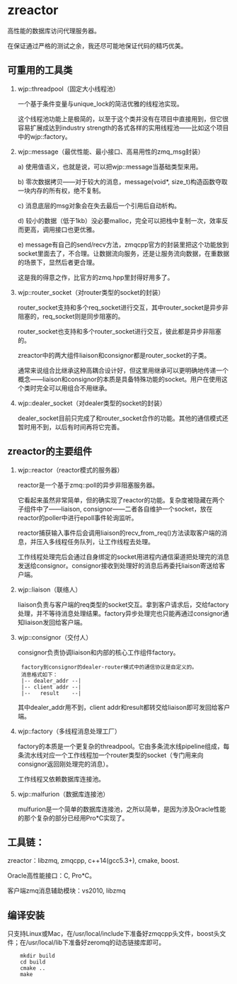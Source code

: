# zreactor

高性能的数据库访问代理服务器。

在保证通过严格的测试之余，我还尽可能地保证代码的精巧优美。


## 可重用的工具类

1. wjp::threadpool（固定大小线程池）

    一个基于条件变量与unique_lock的简洁优雅的线程池实现。
    
    这个线程池功能上是极简的，以至于这个类并没有在项目中直接用到，但它很容易扩展成达到industry strength的各式各样的实用线程池——比如这个项目中的wjp::factory。

2. wjp::message（最优性能、最小接口、高易用性的zmq_msg封装）

    a) 使用值语义，也就是说，可以把wjp::message当基础类型来用。
    
    b) 零次数据拷贝——对于较大的消息，message(void*, size_t)构造函数夺取一块内存的所有权，绝不复制。
    
    c) 消息底层的msg对象会在失去最后一个引用后自动析构。
    
    d) 较小的数据（低于1kb）没必要malloc，完全可以把栈中复制一次，效率反而更高，调用接口也更优雅。
    
    e) message有自己的send/recv方法，zmqcpp官方的封装里把这个功能放到socket里面去了，不合理。让数据流向服务，还是让服务流向数据，在重数据的场景下，显然后者更合理。

    这是我的得意之作，比官方的zmq.hpp里封得好用多了。
    
3. wjp::router_socket（对router类型的socket的封装）

    router_socket支持和多个req_socket进行交互，其中router_socket是异步非阻塞的，req_socket则是同步阻塞的。
    
    router_socket也支持和多个router_socket进行交互，彼此都是异步非阻塞的。
    
    zreactor中的两大组件liaison和consignor都是router_socket的子类。
    
    通常来说组合比继承这种高耦合设计好，但这里用继承可以更明确地传递一个概念——liaison和consignor的本质是具备特殊功能的socket。用户在使用这个类时完全可以用组合不用继承。
    
4. wjp::dealer_socket（对dealer类型的socket的封装）
    
   dealer_socket目前只完成了和router_socket合作的功能。其他的通信模式还暂时用不到，以后有时间再将它完善。

## zreactor的主要组件

1. wjp::reactor（reactor模式的服务器）

    reactor是一个基于zmq::poll的异步非阻塞服务器。
    
    它看起来虽然非常简单，但的确实现了reactor的功能。复杂度被隐藏在两个子组件中了——liaison, consignor——二者各自维护一个socket，放在reactor的poller中进行epoll事件轮询监听。
    
    reactor捕获输入事件后会调用liaison的recv_from_req()方法读取客户端的消息，并压入多线程任务队列，让工作线程去处理。
         
    工作线程处理完后会通过自身绑定的socket用进程内通信渠道把处理完的消息发送给consignor。consignor接收到处理好的消息后再委托liaison寄送给客户端。


2. wjp::liaison（联络人）
     
    liaison负责与客户端的req类型的socket交互。拿到客户请求后，交给factory处理，并不等待消息处理结果。factory异步处理完也只能再通过consignor通知liaison发回给客户端。
     

3. wjp::consignor（交付人）

    consignor负责协调liaison和内部的核心工作组件factory。

        factory到consignor的dealer-router模式中的通信协议是自定义的。
        消息格式如下：
        |-- dealer_addr --|
        |-- client addr --|
        |--   result    --|
       
    其中dealer_addr用不到，client addr和result都转交给liaison即可发回给客户端。    

    
4. wjp::factory（多线程消息处理工厂） 
    
    factory的本质是一个更复杂的threadpool。它由多条流水线pipeline组成，每条流水线对应一个工作线程加一个router类型的socket（专门用来向consignor返回刚处理完的消息）。
    
    工作线程又依赖数据库连接池。
    
    
5. wjp::malfurion（数据库连接池）    
    
    mulfurion是一个简单的数据库连接池，之所以简单，是因为涉及Oracle性能的那个复杂的部分已经用Pro*C实现了。    
    

## 工具链：

zreactor：libzmq, zmqcpp, c++14(gcc5.3+), cmake, boost. 

Oracle高性能接口：C, Pro*C。

客户端zmq消息辅助模块：vs2010, libzmq


## 编译安装

只支持Linux或Mac，在/usr/local/include下准备好zmqcpp头文件，boost头文件；在/usr/local/lib下准备好zeromq的动态链接库即可。

        mkdir build
        cd build
        cmake ..
        make

